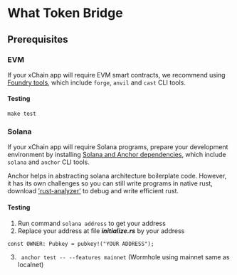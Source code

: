 # What Token Bridge

## Prerequisites

### EVM

If your xChain app will require EVM smart contracts, we recommend using [Foundry tools](https://book.getfoundry.sh/getting-started/installation), which include `forge`, `anvil` and `cast` CLI tools.

#### Testing
``` make test ```

### Solana

If your xChain app will require Solana programs, prepare your development environment by installing [Solana and Anchor dependencies](https://book.anchor-lang.com/getting_started/installation.html), which include `solana` and `anchor` CLI tools.

Anchor helps in abstracting solana architecture boilerplate code. However, it has its own challenges so you can still write programs in native rust, download ['rust-analyzer'](https://rust-analyzer.github.io/) to debug and write efficient rust.
#### Testing

1. Run command ```solana address``` to get your address
2. Replace your address  at file ***initialize.rs*** by your address
```
const OWNER: Pubkey = pubkey!("YOUR ADDRESS");
```
3. ``` anchor test -- --features mainnet``` (Wormhole using mainnet same as localnet)
